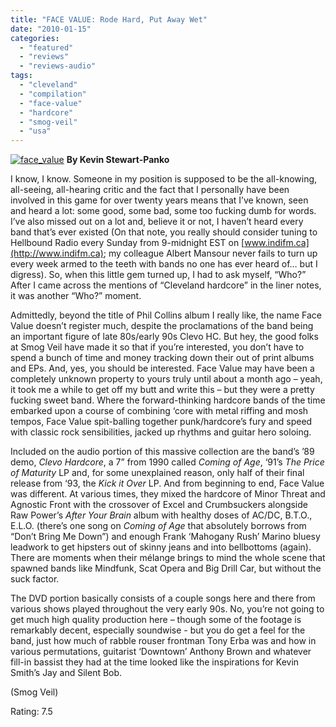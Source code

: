 ```yaml
---
title: "FACE VALUE: Rode Hard, Put Away Wet"
date: "2010-01-15"
categories: 
  - "featured"
  - "reviews"
  - "reviews-audio"
tags: 
  - "cleveland"
  - "compilation"
  - "face-value"
  - "hardcore"
  - "smog-veil"
  - "usa"
---
```


[![face_value](http://www.hellbound.ca/wp-content/uploads/2010/01/face_value.jpg "face_value")](http://www.hellbound.ca/wp-content/uploads/2010/01/face_value.jpg) **By Kevin Stewart-Panko**

I know, I know. Someone in my position is supposed to be the all-knowing, all-seeing, all-hearing critic and the fact that I personally have been involved in this game for over twenty years means that I’ve known, seen and heard a lot: some good, some bad, some too fucking dumb for words. I’ve also missed out on a lot and, believe it or not, I haven’t heard every band that’s ever existed (On that note, you really should consider tuning to Hellbound Radio every Sunday from 9-midnight EST on [www.indifm.ca](http://www.indifm.ca); my colleague Albert Mansour never fails to turn up every week armed to the teeth with bands no one has ever heard of… but I digress). So, when this little gem turned up, I had to ask myself, “Who?” After I came across the mentions of “Cleveland hardcore” in the liner notes, it was another “Who?” moment.

Admittedly, beyond the title of Phil Collins album I really like, the name Face Value doesn’t register much, despite the proclamations of the band being an important figure of late 80s/early 90s Clevo HC. But hey, the good folks at Smog Veil have made it so that if you’re interested, you don’t have to spend a bunch of time and money tracking down their out of print albums and EPs. And, yes, you should be interested. Face Value may have been a completely unknown property to yours truly until about a month ago – yeah, it took me a while to get off my butt and write this – but they were a pretty fucking sweet band. Where the forward-thinking hardcore bands of the time embarked upon a course of combining ‘core with metal riffing and mosh tempos, Face Value spit-balling together punk/hardcore’s fury and speed with classic rock sensibilities, jacked up rhythms and guitar hero soloing.

Included on the audio portion of this massive collection are the band’s ’89 demo, _Clevo Hardcore_, a 7” from 1990 called _Coming of Age_, ‘91’s _The Price of Maturity_ LP and, for some unexplained reason, only half of their final release from ‘93, the _Kick it Over_ LP. And from beginning to end, Face Value was different. At various times, they mixed the hardcore of Minor Threat and Agnostic Front with the crossover of Excel and Crumbsuckers alongside Raw Power’s _After Your Brain_ album with healthy doses of AC/DC, B.T.O., E.L.O. (there’s one song on _Coming of Age_ that absolutely borrows from “Don’t Bring Me Down”) and enough Frank ‘Mahogany Rush’ Marino bluesy leadwork to get hipsters out of skinny jeans and into bellbottoms (again). There are moments when their mélange brings to mind the whole scene that spawned bands like Mindfunk, Scat Opera and Big Drill Car, but without the suck factor.

The DVD portion basically consists of a couple songs here and there from various shows played throughout the very early 90s. No, you’re not going to get much high quality production here – though some of the footage is remarkably decent, especially soundwise - but you do get a feel for the band, just how much of rabble rouser frontman Tony Erba was and how in various permutations, guitarist ‘Downtown’ Anthony Brown and whatever fill-in bassist they had at the time looked like the inspirations for Kevin Smith’s Jay and Silent Bob.

(Smog Veil)

Rating: 7.5
